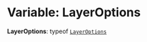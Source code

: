 # Variable: LayerOptions

**LayerOptions**: typeof [`LayerOptions`](/en/auto-docs/fixed-layout-editor/variables/LayerOptions-1.md)
